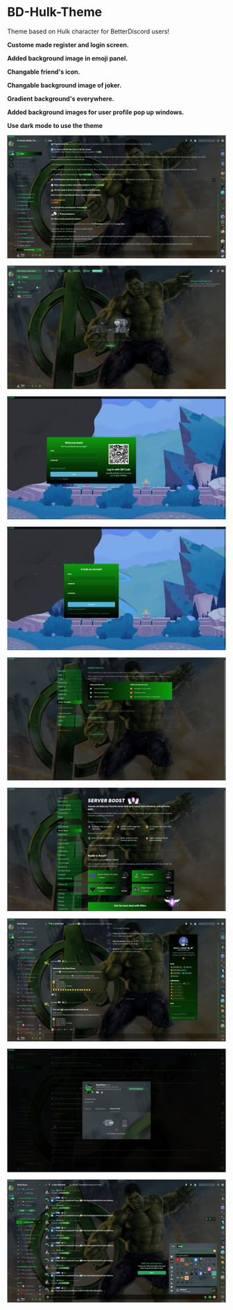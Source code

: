# BD-Hulk-Theme
Theme based on Hulk character for BetterDiscord users!

**Custome made register and login screen.**


**Added background image in emoji panel.**


**Changable friend's icon.**


**Changable background image of joker.**


**Gradient background's everywhere.**


**Added background images for user profile pop up windows.**

**Use dark mode to use the theme**

![server-chat-screen](Theme-images/server-chat.jpg)

![friends-panel-screen](Theme-images/friends-panel.jpg)

![login-screen](Theme-images/login.jpg)

![register-screen](Theme-images/register.jpg)

![server-settings-screen](Theme-images/server-settings.jpg)

![user-settings-screen](Theme-images/user-settings.jpg)

![user-info-screen](Theme-images/user-info.jpg)

![user-pop=up-windows-screen](Theme-images/user-pop-up-window.jpg)

![emoji-background-screen](Theme-images/emoji-background.jpg)
